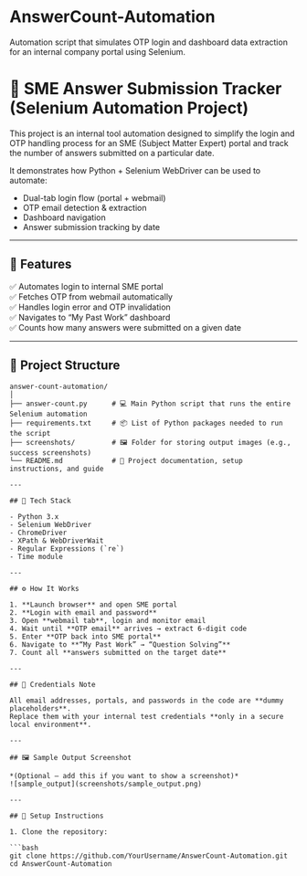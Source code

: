 # AnswerCount-Automation
Automation script that simulates OTP login and dashboard data extraction for an internal company portal using Selenium.
# 🧠 SME Answer Submission Tracker (Selenium Automation Project)

This project is an internal tool automation designed to simplify the login and OTP handling process for an SME (Subject Matter Expert) portal and track the number of answers submitted on a particular date.

It demonstrates how Python + Selenium WebDriver can be used to automate:
- Dual-tab login flow (portal + webmail)
- OTP email detection & extraction
- Dashboard navigation
- Answer submission tracking by date

---

## 🚀 Features

✅ Automates login to internal SME portal  
✅ Fetches OTP from webmail automatically  
✅ Handles login error and OTP invalidation  
✅ Navigates to “My Past Work” dashboard  
✅ Counts how many answers were submitted on a given date

---

## 📁 Project Structure

```text
answer-count-automation/
│
├── answer-count.py      # 💻 Main Python script that runs the entire Selenium automation
├── requirements.txt     # 📦 List of Python packages needed to run the script
├── screenshots/         # 🖼️ Folder for storing output images (e.g., success screenshots)
└── README.md            # 📘 Project documentation, setup instructions, and guide

---

## 🧰 Tech Stack

- Python 3.x  
- Selenium WebDriver  
- ChromeDriver  
- XPath & WebDriverWait  
- Regular Expressions (`re`)  
- Time module  

---

## ⚙️ How It Works

1. **Launch browser** and open SME portal  
2. **Login with email and password**  
3. Open **webmail tab**, login and monitor email  
4. Wait until **OTP email** arrives → extract 6-digit code  
5. Enter **OTP back into SME portal**  
6. Navigate to **“My Past Work” → “Question Solving”**  
7. Count all **answers submitted on the target date**  

---

## 🔐 Credentials Note

All email addresses, portals, and passwords in the code are **dummy placeholders**.  
Replace them with your internal test credentials **only in a secure local environment**.

---

## 🖼️ Sample Output Screenshot

*(Optional – add this if you want to show a screenshot)*  
![sample_output](screenshots/sample_output.png)

---

## 🧪 Setup Instructions

1. Clone the repository:

```bash
git clone https://github.com/YourUsername/AnswerCount-Automation.git
cd AnswerCount-Automation
